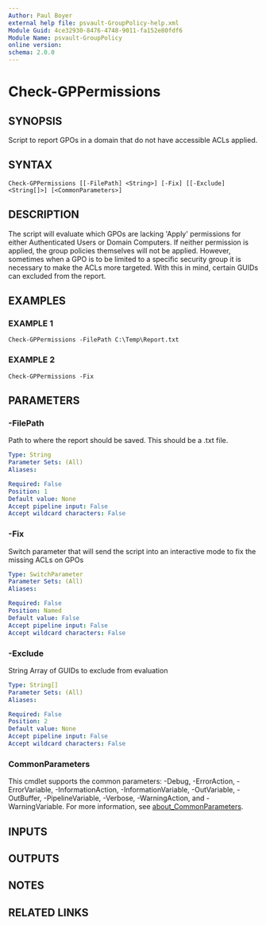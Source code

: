 ```yaml
---
Author: Paul Boyer
external help file: psvault-GroupPolicy-help.xml
Module Guid: 4ce32930-8476-4748-9011-fa152e80fdf6
Module Name: psvault-GroupPolicy
online version:
schema: 2.0.0
---
```


# Check-GPPermissions

## SYNOPSIS
Script to report GPOs in a domain that do not have accessible ACLs applied.

## SYNTAX

```
Check-GPPermissions [[-FilePath] <String>] [-Fix] [[-Exclude] <String[]>] [<CommonParameters>]
```

## DESCRIPTION
The script will evaluate which GPOs are lacking 'Apply' permissions for either Authenticated Users or Domain Computers.
If neither permission is applied, the group
policies themselves will not be applied.
However, sometimes when a GPO is to be limited to a specific security group it is necessary to make the ACLs more targeted.
With this in mind, 
certain GUIDs can excluded from the report.

## EXAMPLES

### EXAMPLE 1
```
Check-GPPermissions -FilePath C:\Temp\Report.txt
```

### EXAMPLE 2
```
Check-GPPermissions -Fix
```

## PARAMETERS

### -FilePath
Path to where the report should be saved.
This should be a .txt file.

```yaml
Type: String
Parameter Sets: (All)
Aliases:

Required: False
Position: 1
Default value: None
Accept pipeline input: False
Accept wildcard characters: False
```

### -Fix
Switch parameter that will send the script into an interactive mode to fix the missing ACLs on GPOs

```yaml
Type: SwitchParameter
Parameter Sets: (All)
Aliases:

Required: False
Position: Named
Default value: False
Accept pipeline input: False
Accept wildcard characters: False
```

### -Exclude
String Array of GUIDs to exclude from evaluation

```yaml
Type: String[]
Parameter Sets: (All)
Aliases:

Required: False
Position: 2
Default value: None
Accept pipeline input: False
Accept wildcard characters: False
```

### CommonParameters
This cmdlet supports the common parameters: -Debug, -ErrorAction, -ErrorVariable, -InformationAction, -InformationVariable, -OutVariable, -OutBuffer, -PipelineVariable, -Verbose, -WarningAction, and -WarningVariable. For more information, see [about_CommonParameters](http://go.microsoft.com/fwlink/?LinkID=113216).

## INPUTS

## OUTPUTS

## NOTES

## RELATED LINKS

